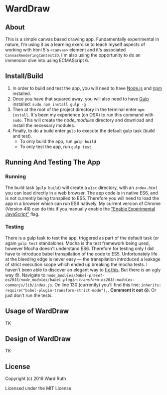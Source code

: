 # WardDraw

## About
This is a simple canvas based drawing app. Fundamentally experimental in nature, I'm using it as a learning exercise to teach myself aspects of working with html 5's `<canvas>` element and it's associated `CanvasRenderingContext2D`. I'm also using the opportunity to do an immersion dive into using ECMAScript 6.

## Install/Build
1. In order to build and test the app, you will need to have [Node.js](https://nodejs.org/en/) and [npm](https://www.npmjs.com/) installed.
2. Once you have that squared away, you will also need to have [Gulp](http://gulpjs.com/) installed: `sudo npm install gulp -g`
3. Then at the root of the project directory in the terminal enter `npm install`. It's been my experience (on OSX) to run this command with `sudo`. This will create the _node_modules_ directory and download and install the necessary modules.
4. Finally, to do a build enter `gulp` to execute the default gulp task (build and test).
    * To only build the app, run `gulp build`
    * To only test the app, run `gulp test`

## Running And Testing The App
### Running
The build task (`gulp build`) will create a _`dist`_ directory, with an _`index.html`_ you can load directly in a web browser. The app code is in native ES6, and is not currently being transpiled to ES5. Therefore you will need to load the app in a browser which can run ES6 natively. My current version of Chrome (Version 48) can do this if you manually enable the ["Enable Experimental JavaScript"](chrome://flags/#enable-javascript-harmony) flag.
### Testing
There is a gulp task to test the app, triggered as part of the default task (or again `gulp test` standalone). Mocha is the test framework being used, however Mocha doesn't understand ES6. Therefore for testing only I did have to introduce babel transpilation of the code to ES5. Unfortunately life at the bleeding edge is never easy — the transpilation introduced a leakage of strict execution scope which ended up breaking the mocha tests. I haven't been able to discover an elegant way to [fix this](http://stackoverflow.com/questions/33821312/how-to-remove-global-use-strict-added-by-babel). But there is an ugly way :disappointed:. Navigate to _`node_modules/babel-preset-es2015/node_modules/babel-plugin-transform-es2015-modules-commonjs/lib/index.js`_. On line 130 (currently) you'll find this line: `inherits: require("babel-plugin-transform-strict-mode"),`. **Comment it out** :scream:. Or just don't run the tests.

## Usage of WardDraw
TK

## Design of WardDraw
TK

## License
Copyright (c) 2016 Ward Ruth

Licensed under the MIT License